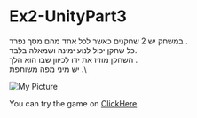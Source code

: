 # Ex2-UnityPart3

במשחק יש 2 שחקנים כאשר לכל אחד מהם מסך נפרד .\
כל שחקן יכול לנוע ימינה ושמאלה בלבד.\
השחקן מוזיז את ידו לכיוון שבו הוא הלך .\
יש מיני מפה משותפת .\


![My Picture](https://i.ibb.co/2y37XYK/EX2PART3.jpg)

You can try the game on [ClickHere](https://liron02319.itch.io/ex2-unitypart3)
